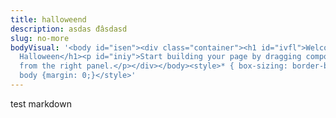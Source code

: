 ```yaml
---
title: halloweend
description: asdas đâsdasd
slug: no-more
bodyVisual: '<body id="isen"><div class="container"><h1 id="ivfl">Welcome to
  Halloween</h1><p id="iniy">Start building your page by dragging components
  from the right panel.</p></div></body><style>* { box-sizing: border-box; }
  body {margin: 0;}</style>'
---
```

test markdown

